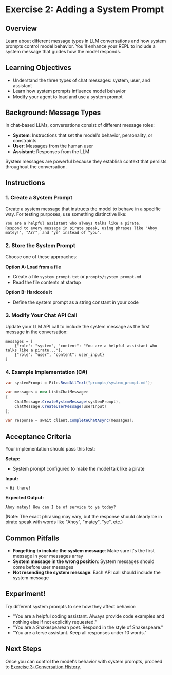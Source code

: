 # Exercise 2: Adding a System Prompt

## Overview

Learn about different message types in LLM conversations and how system prompts control model behavior. You'll enhance your REPL to include a system message that guides how the model responds.

## Learning Objectives

- Understand the three types of chat messages: system, user, and assistant
- Learn how system prompts influence model behavior
- Modify your agent to load and use a system prompt

## Background: Message Types

In chat-based LLMs, conversations consist of different message roles:

- **System**: Instructions that set the model's behavior, personality, or constraints
- **User**: Messages from the human user
- **Assistant**: Responses from the LLM

System messages are powerful because they establish context that persists throughout the conversation.

## Instructions

### 1. Create a System Prompt

Create a system message that instructs the model to behave in a specific way. For testing purposes, use something distinctive like:

```
You are a helpful assistant who always talks like a pirate.
Respond to every message in pirate speak, using phrases like "Ahoy matey!", "Arr", and "ye" instead of "you".
```

### 2. Store the System Prompt

Choose one of these approaches:

**Option A: Load from a file**
- Create a file `system_prompt.txt` or `prompts/system_prompt.md`
- Read the file contents at startup

**Option B: Hardcode it**
- Define the system prompt as a string constant in your code

### 3. Modify Your Chat API Call

Update your LLM API call to include the system message as the first message in the conversation:

```
messages = [
    {"role": "system", "content": "You are a helpful assistant who talks like a pirate..."},
    {"role": "user", "content": user_input}
]
```

### 4. Example Implementation (C#)

```csharp
var systemPrompt = File.ReadAllText("prompts/system_prompt.md");

var messages = new List<ChatMessage>
{
    ChatMessage.CreateSystemMessage(systemPrompt),
    ChatMessage.CreateUserMessage(userInput)
};

var response = await client.CompleteChatAsync(messages);
```

## Acceptance Criteria

Your implementation should pass this test:

**Setup:**
- System prompt configured to make the model talk like a pirate

**Input:**
```
> Hi there!
```

**Expected Output:**
```
Ahoy matey! How can I be of service to ye today?
```

(Note: The exact phrasing may vary, but the response should clearly be in pirate speak with words like "Ahoy", "matey", "ye", etc.)

## Common Pitfalls

- **Forgetting to include the system message**: Make sure it's the first message in your messages array
- **System message in the wrong position**: System messages should come before user messages
- **Not resending the system message**: Each API call should include the system message

## Experiment!

Try different system prompts to see how they affect behavior:
- "You are a helpful coding assistant. Always provide code examples and nothing else if not explicitly requested."
- "You are a Shakespearean poet. Respond in the style of Shakespeare."
- "You are a terse assistant. Keep all responses under 10 words."

## Next Steps

Once you can control the model's behavior with system prompts, proceed to [Exercise 3: Conversation History](./03-conversation-history.md).
